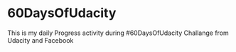 # 60DaysOfUdacity
This is my daily Progress activity during #60DaysOfUdacity Challange from Udacity and Facebook

